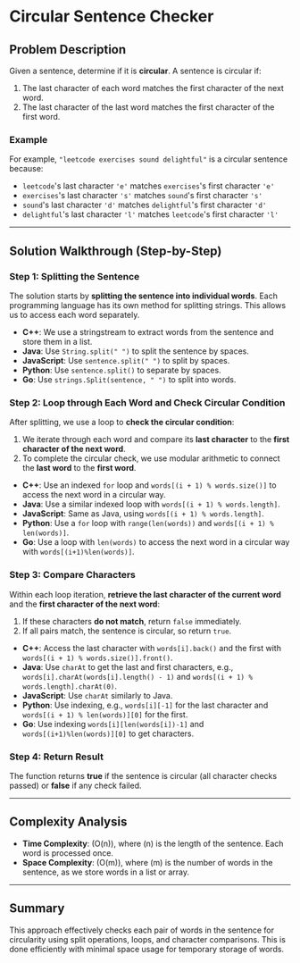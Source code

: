 # Circular Sentence Checker

## Problem Description

Given a sentence, determine if it is **circular**. A sentence is circular if:

1. The last character of each word matches the first character of the next word.
2. The last character of the last word matches the first character of the first word.

### Example

For example, `"leetcode exercises sound delightful"` is a circular sentence because:

- `leetcode`'s last character `'e'` matches `exercises`'s first character `'e'`
- `exercises`'s last character `'s'` matches `sound`'s first character `'s'`
- `sound`'s last character `'d'` matches `delightful`'s first character `'d'`
- `delightful`'s last character `'l'` matches `leetcode`'s first character `'l'`

---

## Solution Walkthrough (Step-by-Step)

### Step 1: Splitting the Sentence

The solution starts by **splitting the sentence into individual words**. Each programming language has its own method for splitting strings. This allows us to access each word separately.

- **C++**: We use a stringstream to extract words from the sentence and store them in a list.
- **Java**: Use `String.split(" ")` to split the sentence by spaces.
- **JavaScript**: Use `sentence.split(" ")` to split by spaces.
- **Python**: Use `sentence.split()` to separate by spaces.
- **Go**: Use `strings.Split(sentence, " ")` to split into words.

### Step 2: Loop through Each Word and Check Circular Condition

After splitting, we use a loop to **check the circular condition**:

1. We iterate through each word and compare its **last character** to the **first character of the next word**.
2. To complete the circular check, we use modular arithmetic to connect the **last word** to the **first word**.

- **C++**: Use an indexed `for` loop and `words[(i + 1) % words.size()]` to access the next word in a circular way.
- **Java**: Use a similar indexed loop with `words[(i + 1) % words.length]`.
- **JavaScript**: Same as Java, using `words[(i + 1) % words.length]`.
- **Python**: Use a `for` loop with `range(len(words))` and `words[(i + 1) % len(words)]`.
- **Go**: Use a loop with `len(words)` to access the next word in a circular way with `words[(i+1)%len(words)]`.

### Step 3: Compare Characters

Within each loop iteration, **retrieve the last character of the current word** and the **first character of the next word**:

1. If these characters **do not match**, return `false` immediately.
2. If all pairs match, the sentence is circular, so return `true`.

- **C++**: Access the last character with `words[i].back()` and the first with `words[(i + 1) % words.size()].front()`.
- **Java**: Use `charAt` to get the last and first characters, e.g., `words[i].charAt(words[i].length() - 1)` and `words[(i + 1) % words.length].charAt(0)`.
- **JavaScript**: Use `charAt` similarly to Java.
- **Python**: Use indexing, e.g., `words[i][-1]` for the last character and `words[(i + 1) % len(words)][0]` for the first.
- **Go**: Use indexing `words[i][len(words[i])-1]` and `words[(i+1)%len(words)][0]` to get characters.

### Step 4: Return Result

The function returns **true** if the sentence is circular (all character checks passed) or **false** if any check failed.

---

## Complexity Analysis

- **Time Complexity**: \(O(n)\), where \(n\) is the length of the sentence. Each word is processed once.
- **Space Complexity**: \(O(m)\), where \(m\) is the number of words in the sentence, as we store words in a list or array.

---

## Summary

This approach effectively checks each pair of words in the sentence for circularity using split operations, loops, and character comparisons. This is done efficiently with minimal space usage for temporary storage of words.
